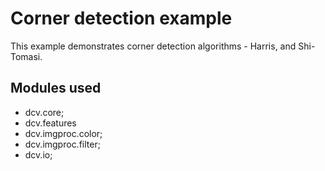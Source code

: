 # Corner detection example


This example demonstrates corner detection algorithms - Harris, and Shi-Tomasi.


## Modules used
* dcv.core;
* dcv.features
* dcv.imgproc.color;
* dcv.imgproc.filter;
* dcv.io;
